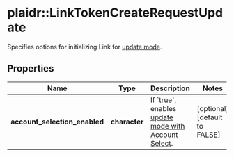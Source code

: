 # plaidr::LinkTokenCreateRequestUpdate

Specifies options for initializing Link for [update mode](https://plaid.com/docs/link/update-mode).

## Properties
Name | Type | Description | Notes
------------ | ------------- | ------------- | -------------
**account_selection_enabled** | **character** | If &#x60;true&#x60;, enables [update mode with Account Select](https://plaid.com/docs/link/update-mode/#using-update-mode-to-request-new-accounts). | [optional] [default to FALSE]


